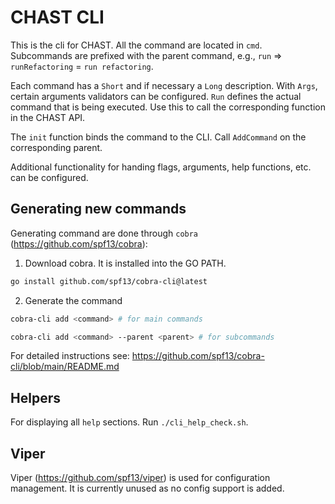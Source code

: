# CHAST CLI

This is the cli for CHAST.
All the command are located in `cmd`.
Subcommands are prefixed with the parent command, e.g., `run` => `runRefactoring` = `run refactoring`.

Each command has a `Short` and if necessary a `Long` description.
With `Args`, certain arguments validators can be configured.
`Run` defines the actual command that is being executed. Use this to call the corresponding function in the CHAST API.

The `init` function binds the command to the CLI. Call `AddCommand` on the corresponding parent.

Additional functionality for handing flags, arguments, help functions, etc. can be configured.


## Generating new commands

Generating command are done through `cobra` (https://github.com/spf13/cobra):

1. Download cobra. It is installed into the GO PATH.
```bash
go install github.com/spf13/cobra-cli@latest
```

2. Generate the command
```bash
cobra-cli add <command> # for main commands

cobra-cli add <command> --parent <parent> # for subcommands
```
For detailed instructions see: https://github.com/spf13/cobra-cli/blob/main/README.md

## Helpers
For displaying all `help` sections. Run `./cli_help_check.sh`.


## Viper

Viper (https://github.com/spf13/viper) is used for configuration management.
It is currently unused as no config support is added.
